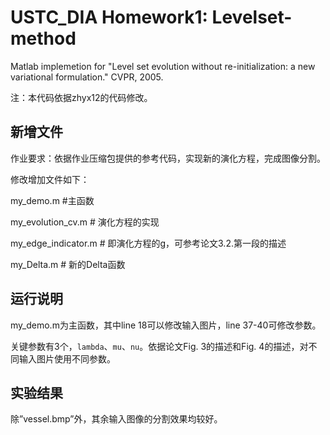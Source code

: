 # USTC_DIA Homework1: Levelset-method

Matlab implemetion for "Level set evolution without re-initialization: a new variational formulation." CVPR, 2005.

注：本代码依据zhyx12的代码修改。

## 新增文件

作业要求：依据作业压缩包提供的参考代码，实现新的演化方程，完成图像分割。

修改增加文件如下：

my_demo.m  #主函数

my_evolution_cv.m  # 演化方程的实现

my_edge_indicator.m  # 即演化方程的g，可参考论文3.2.第一段的描述

my_Delta.m  # 新的Delta函数

## 运行说明

my_demo.m为主函数，其中line 18可以修改输入图片，line 37-40可修改参数。

关键参数有3个，`lambda`、`mu`、`nu`。依据论文Fig. 3的描述和Fig. 4的描述，对不同输入图片使用不同参数。

## 实验结果

除”vessel.bmp”外，其余输入图像的分割效果均较好。

